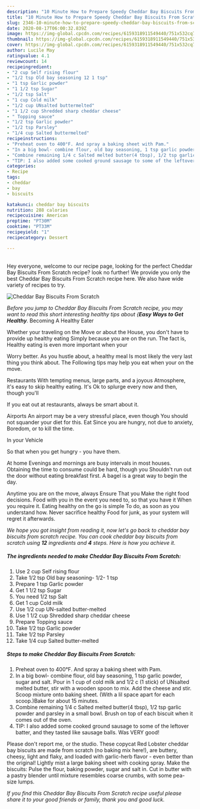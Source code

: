 ```yaml
---
description: "10 Minute How to Prepare Speedy Cheddar Bay Biscuits From Scratch"
title: "10 Minute How to Prepare Speedy Cheddar Bay Biscuits From Scratch"
slug: 2346-10-minute-how-to-prepare-speedy-cheddar-bay-biscuits-from-scratch
date: 2020-08-17T06:00:32.839Z
image: https://img-global.cpcdn.com/recipes/6159318911549440/751x532cq70/cheddar-bay-biscuits-from-scratch-recipe-main-photo.jpg
thumbnail: https://img-global.cpcdn.com/recipes/6159318911549440/751x532cq70/cheddar-bay-biscuits-from-scratch-recipe-main-photo.jpg
cover: https://img-global.cpcdn.com/recipes/6159318911549440/751x532cq70/cheddar-bay-biscuits-from-scratch-recipe-main-photo.jpg
author: Lucile May
ratingvalue: 4.1
reviewcount: 14
recipeingredient:
- "2 cup Self rising flour"
- "1/2 tsp Old bay seasoning 12 1 tsp"
- "1 tsp Garlic powder"
- "1 1/2 tsp Sugar"
- "1/2 tsp Salt"
- "1 cup Cold milk"
- "1/2 cup UNsalted buttermelted"
- "1 1/2 cup Shredded sharp cheddar cheese"
- " Topping sauce"
- "1/2 tsp Garlic powder"
- "1/2 tsp Parsley"
- "1/4 cup Salted buttermelted"
recipeinstructions:
- "Preheat oven to 400°F. And spray a baking sheet with Pam."
- "In a big bowl- combine flour, old bay seasoning, 1 tsp garlic powder, sugar and salt. Pour in 1 cup of cold milk and 1/2 c (1 stick) of UNsalted melted butter, stir with a wooden spoon to mix. Add the cheese and stir. Scoop mixture onto baking sheet. (With a lil space apart for each scoop.)Bake for about 15 minutes."
- "Combine remaining 1/4 c Salted melted butter(4 tbsp), 1/2 tsp garlic powder and parsley in a small bowl. Brush on top of each biscuit when it comes out of the oven."
- "TIP: I also added some cooked ground sausage to some of the leftover batter, and they tasted like sausage balls. Was VERY good!"
categories:
- Recipe
tags:
- cheddar
- bay
- biscuits

katakunci: cheddar bay biscuits 
nutrition: 288 calories
recipecuisine: American
preptime: "PT30M"
cooktime: "PT33M"
recipeyield: "1"
recipecategory: Dessert

---
```

<br>
Hey everyone, welcome to our recipe page, looking for the perfect Cheddar Bay Biscuits From Scratch recipe? look no further! We provide you only the best Cheddar Bay Biscuits From Scratch recipe here. We also have wide variety of recipes to try.
<br>


![Cheddar Bay Biscuits From Scratch](https://img-global.cpcdn.com/recipes/6159318911549440/751x532cq70/cheddar-bay-biscuits-from-scratch-recipe-main-photo.jpg)

<i>Before you jump to Cheddar Bay Biscuits From Scratch recipe, you may want to read this short interesting healthy tips about {<strong>Easy Ways to Get Healthy</strong>.</i>
Becoming A Healthy Eater

Whether your traveling on the Move or about the
House, you don't have to provide up healthy eating
Simply because you are on the run. The fact is,
Healthy eating is even more important when your



Worry better. As you hustle about, a healthy meal
Is most likely the very last thing you think about. The
Following tips may help you eat when your on the move.

Restaurants
With tempting menus, large parts, and a joyous 
Atmosphere, it's easy to skip healthy eating. It's
Ok to splurge every now and then, though you'll

If you eat out at restaurants, always be smart
about it.

Airports
An airport may be a very stressful place, even though 
You should not squander your diet for this. Eat
Since you are hungry, not due to anxiety,
Boredom, or to kill the time.

In your Vehicle 

So that when you get hungry - you have them.

At home
Evenings and mornings are busy intervals in most houses.
Obtaining the time to consume could be hard, though you
Shouldn't run out the door without eating breakfast
first. 
A bagel is a great way to begin the day.

Anytime you are on the move, always Ensure That you
Make the right food decisions. 
Food with you in the event you need to, so that you have it
When you require it. Eating healthy on the go is simple 
To do, as soon as you understand how. Never sacrifice healthy
Food for junk, as your system will regret it afterwards.


<i>We hope you got insight from reading it, now let's go back to cheddar bay biscuits from scratch recipe. You can cook cheddar bay biscuits from scratch using <strong>12</strong> ingredients and <strong>4</strong> steps. Here is how you achieve it.
</i>

##### The ingredients needed to make Cheddar Bay Biscuits From Scratch:

1. Use 2 cup Self rising flour
1. Take 1/2 tsp Old bay seasoning- 1/2- 1 tsp
1. Prepare 1 tsp Garlic powder
1. Get 1 1/2 tsp Sugar
1. You need 1/2 tsp Salt
1. Get 1 cup Cold milk
1. Use 1/2 cup UN-salted butter-melted
1. Use 1 1/2 cup Shredded sharp cheddar cheese
1. Prepare  Topping sauce
1. Take 1/2 tsp Garlic powder
1. Take 1/2 tsp Parsley
1. Take 1/4 cup Salted butter-melted


##### Steps to make Cheddar Bay Biscuits From Scratch:

1. Preheat oven to 400°F. And spray a baking sheet with Pam.
1. In a big bowl- combine flour, old bay seasoning, 1 tsp garlic powder, sugar and salt. Pour in 1 cup of cold milk and 1/2 c (1 stick) of UNsalted melted butter, stir with a wooden spoon to mix. Add the cheese and stir. Scoop mixture onto baking sheet. (With a lil space apart for each scoop.)Bake for about 15 minutes.
1. Combine remaining 1/4 c Salted melted butter(4 tbsp), 1/2 tsp garlic powder and parsley in a small bowl. Brush on top of each biscuit when it comes out of the oven.
1. TIP: I also added some cooked ground sausage to some of the leftover batter, and they tasted like sausage balls. Was VERY good!


Please don&#39;t report me, or the studio. These copycat Red Lobster cheddar bay biscuits are made from scratch (no baking mix here!), are buttery, cheesy, light and flaky, and loaded with garlic-herb flavor - even better than the original! Lightly mist a large baking sheet with cooking spray. Make the biscuits: Pulse the flour, baking powder, sugar and salt in. Cut in butter with a pastry blender until mixture resembles coarse crumbs, with some pea-size lumps. 

<i>If you find this Cheddar Bay Biscuits From Scratch recipe useful please share it to your good friends or family, thank you and good luck.</i>

